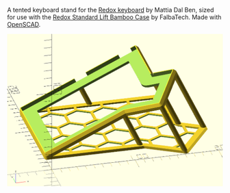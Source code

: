 A tented keyboard stand for the [Redox keyboard](https://github.com/mattdibi/redox-keyboard) by Mattia Dal Ben, sized for use with the [Redox Standard Lift Bamboo Case](https://falba.tech/product/redox-standard-lift-bamboo-wood-case-with-oil-finish/) by FalbaTech. Made with [OpenSCAD](https://www.openscad.org/).

![Screenshot](res/preview.png)